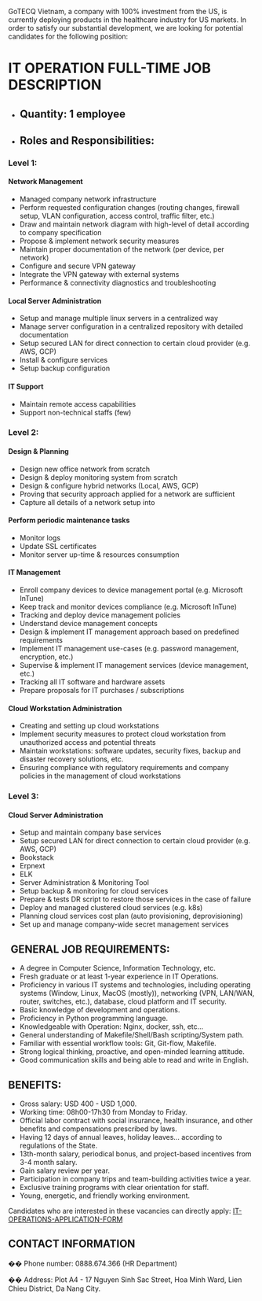   
GoTECQ Vietnam, a company with 100% investment from the US, is currently deploying products in the healthcare industry for US markets. In order to satisfy our substantial development, we are looking for potential candidates for the following position:

# IT OPERATION FULL-TIME JOB DESCRIPTION

- ## Quantity: 1 employee
    
- ## Roles and Responsibilities:
    
### Level 1:

#### Network Management

- Managed company network infrastructure        
- Perform requested configuration changes (routing changes, firewall setup, VLAN configuration, access control, traffic filter, etc.)
- Draw and maintain network diagram with high-level of detail according to company specification
- Propose & implement network security measures        
- Maintain proper documentation of the network (per device, per network)        
- Configure and secure VPN gateway        
- Integrate the VPN gateway with external systems        
- Performance & connectivity diagnostics and troubleshooting        

#### Local Server Administration

- Setup and manage multiple linux servers in a centralized way
- Manage server configuration in a centralized repository with detailed documentation
- Setup secured LAN for direct connection to certain cloud provider (e.g. AWS, GCP)
- Install & configure services
- Setup backup configuration

#### IT Support

- Maintain remote access capabilities
- Support non-technical staffs (few)

### Level 2:

#### Design & Planning

- Design new office network from scratch
- Design & deploy monitoring system from scratch
- Design & configure hybrid networks (Local, AWS, GCP)
- Proving that security approach applied for a network are sufficient
- Capture all details of a network setup into

#### Perform periodic maintenance tasks

- Monitor logs
- Update SSL certificates
- Monitor server up-time & resources consumption

#### IT Management

- Enroll company devices to device management portal (e.g. Microsoft InTune)
- Keep track and monitor devices compliance (e.g. Microsoft InTune)
- Tracking and deploy device management policies        
- Understand device management concepts        
- Design & implement IT management approach based on predefined requirements        
- Implement IT management use-cases (e.g. password management, encryption, etc.)        
- Supervise & implement IT management services (device management, etc.)        
- Tracking all IT software and hardware assets        
- Prepare proposals for IT purchases / subscriptions

#### Cloud Workstation Administration

- Creating and setting up cloud workstations
- Implement security measures to protect cloud workstation from unauthorized access and potential threats
- Maintain workstations: software updates, security fixes, backup and disaster recovery solutions, etc.
- Ensuring compliance with regulatory requirements and company policies in the management of cloud workstations

### Level 3: 

#### Cloud Server Administration

- Setup and maintain company base services        
- Setup secured LAN for direct connection to certain cloud provider (e.g. AWS, GCP)
- Bookstack
- Erpnext
- ELK
- Server Administration & Monitoring Tool
- Setup backup & monitoring for cloud services
- Prepare & tests DR script to restore those services in the case of failure
- Deploy and managed clustered cloud services (e.g. k8s)
- Planning cloud services cost plan (auto provisioning, deprovisioning)
- Set up and manage company-wide secret management services

##  GENERAL JOB REQUIREMENTS:

- A degree in Computer Science, Information Technology, etc.
- Fresh graduate or at least 1-year experience in IT Operations.
- Proficiency in various IT systems and technologies, including operating systems (Window, Linux, MacOS (mostly)), networking (VPN, LAN/WAN, router, switches, etc.), database, cloud platform and IT security.
- Basic knowledge of development and operations.
- Proficiency in Python programming language.
- Knowledgeable with Operation: Nginx, docker, ssh, etc...
- General understanding of Makefile/Shell/Bash scripting/System path.
- Familiar with essential workflow tools: Git, Git-flow, Makefile.
- Strong logical thinking, proactive, and open-minded learning attitude.
- Good communication skills and being able to read and write in English.

## BENEFITS:

- Gross salary: USD 400 - USD 1,000.
- Working time: 08h00-17h30 from Monday to Friday.
- Official labor contract with social insurance, health insurance, and other benefits and compensations prescribed by laws.
- Having 12 days of annual leaves, holiday leaves… according to regulations of the State.
- 13th-month salary, periodical bonus, and project-based incentives from 3-4 month salary.
- Gain salary review per year.
- Participation in company trips and team-building activities twice a year.
- Exclusive training programs with clear orientation for staff.
- Young, energetic, and friendly working environment.

Candidates who are interested in these vacancies can directly apply: [IT-OPERATIONS-APPLICATION-FORM](https://www.google.com/url?q=https://www.google.com/url?q%3Dhttps://forms.gle/NmfCp3qySVRDMwDJ7%26amp;sa%3DD%26amp;source%3Deditors%26amp;ust%3D1694143238423149%26amp;usg%3DAOvVaw0lSSXLIL1kjWTCdjBZWrLY&sa=D&source=docs&ust=1694143238444720&usg=AOvVaw2XcODiz1mVRLTvr9sshyGt)
## CONTACT INFORMATION

�� Phone number: 0888.674.366 (HR Department)

�� Address: Plot A4 - 17 Nguyen Sinh Sac Street, Hoa Minh Ward, Lien Chieu District, Da Nang City.